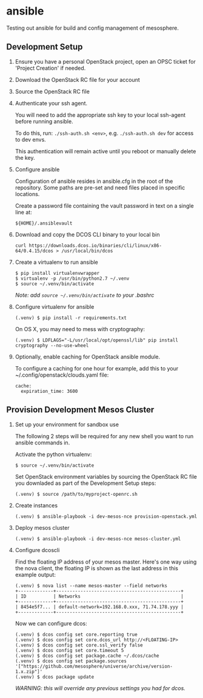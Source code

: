 # ansible
Testing out ansible for build and config management of mesosphere.

## Development Setup

  1. Ensure you have a personal OpenStack project, open an OPSC ticket for
     'Project Creation' if needed.

  1. Download the OpenStack RC file for your account

  1. Source the OpenStack RC file

  1. Authenticate your ssh agent.

     You will need to add the appropriate ssh key to your local ssh-agent before running ansible.

     To do this, run: `./ssh-auth.sh <env>`, e.g. `./ssh-auth.sh dev` for access to dev envs.

     This authentication will remain active until you reboot or manually delete the key.

  1. Configure ansible

     Configuration of ansible resides in ansible.cfg in the root of the repository.
     Some paths are pre-set and need files placed in specific locations.

     Create a password file containing the vault password in text on a single line at:
     ```
     ${HOME}/.ansiblevault
     ```
  
  1. Download and copy the DCOS CLI binary to your local bin
     ```
     curl https://downloads.dcos.io/binaries/cli/linux/x86-64/0.4.15/dcos > /usr/local/bin/dcos
     ```

  1. Create a virtualenv to run ansible
     ```
     $ pip install virtualenvwrapper
     $ virtualenv -p /usr/bin/python2.7 ~/.venv
     $ source ~/.venv/bin/activate
     ```

     *Note: add `source ~/.venv/bin/activate` to your .bashrc*

  1. Configure virtualenv for ansible
     ```
     (.venv) $ pip install -r requirements.txt
     ```
     On OS X, you may need to mess with cryptography:
     ```
     (.venv) $ LDFLAGS="-L/usr/local/opt/openssl/lib" pip install cryptography --no-use-wheel
     ```

  1. Optionally, enable caching for OpenStack ansible module.

     To configure a caching for one hour for example, add this to your ~/.config/openstack/clouds.yaml
     file:

     ```
     cache:
       expiration_time: 3600
     ```

## Provision Development Mesos Cluster

  1. Set up your environment for sandbox use

     The following 2 steps will be required for any new shell you want to run
     ansible commands in.

     Activate the python virtualenv:
     ```
     $ source ~/.venv/bin/activate
     ```

     Set OpenStack environment variables by sourcing the OpenStack RC file you
     downladed as part of the Development Setup steps:
     ```
     (.venv) $ source /path/to/myproject-openrc.sh
     ```

  1. Create instances
     ```
     (.venv) $ ansible-playbook -i dev-mesos-nce provision-openstack.yml
     ```

  1. Deploy mesos cluster

     ```
     (.venv) $ ansible-playbook -i dev-mesos-nce mesos-cluster.yml
     ```

  1. Configure dcoscli

     Find the floating IP address of your mesos master. Here's one way using the
     nova client, the floating IP is shown as the last address in this
     example output:
     ```
     (.venv) $ nova list --name mesos-master --field networks
     +-------------+----------------------------------------------+
     | ID          | Networks                                     |
     +-------------+----------------------------------------------+
     | 8454e5f7... | default-network=192.168.0.xxx, 71.74.178.yyy |
     +-------------+----------------------------------------------+
     ```

     Now we can configure dcos:
     ```
     (.venv) $ dcos config set core.reporting true
     (.venv) $ dcos config set core.dcos_url http://<FLOATING-IP>
     (.venv) $ dcos config set core.ssl_verify false
     (.venv) $ dcos config set core.timeout 5
     (.venv) $ dcos config set package.cache ~/.dcos/cache
     (.venv) $ dcos config set package.sources '["https://github.com/mesosphere/universe/archive/version-1.x.zip"]'
     (.venv) $ dcos package update
     ```

     *WARNING: this will override any previous settings you had for dcos.*

